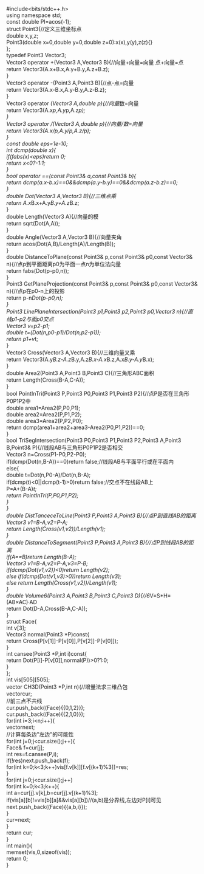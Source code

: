 #include<bits/stdc++.h>  
using namespace std;  
const double PI=acos(-1);  
struct Point3{//定义三维坐标点   
	double x,y,z;  
	Point3(double x=0,double y=0,double z=0):x(x),y(y),z(z){}  
};  
typedef Point3 Vector3;   
Vector3 operator +(Vector3 A,Vector3 B){//向量+向量=向量 点+向量=点   
	return Vector3(A.x+B.x,A.y+B.y,A.z+B.z);  
}  
Vector3 operator -(Point3 A,Point3 B){//点-点=向量   
	return Vector3(A.x-B.x,A.y-B.y,A.z-B.z);  
}  
Vector3 operator *(Vector3 A,double p){//向量*数=向量   
	return Vector3(A.x*p,A.y*p,A.z*p);  
}  
Vector3 operator /(Vector3 A,double p){//向量/数=向量   
	return Vector3(A.x/p,A.y/p,A.z/p);  
}  
const double eps=1e-10;  
int dcmp(double x){  
	if(fabs(x)<eps)return 0;  
	return x<0?-1:1;	  
}  
bool operator ==(const Point3& a,const Point3& b){  
	return dcmp(a.x-b.x)==0&&dcmp(a.y-b.y)==0&&dcmp(a.z-b.z)==0;  
}  
double Dot(Vector3 A,Vector3 B){//三维点乘   
	return A.x*B.x+A.y*B.y+A.z*B.z;  
}  
double Length(Vector3 A){//向量的模   
	return sqrt(Dot(A,A));  
}  
double Angle(Vector3 A,Vector3 B){//向量夹角   
	return acos(Dot(A,B)/Length(A)/Length(B));  
}  
double DistanceToPlane(const Point3& p,const Point3& p0,const Vector3& n){//点p到平面距离p0为平面一点n为单位法向量   
	return fabs(Dot(p-p0,n));  
}  
Point3 GetPlaneProjection(const Point3& p,const Point3& p0,const Vector3& n){//点p在p0-n上的投影   
	return p-n*Dot(p-p0,n);  
}  
Point3 LinePlaneIntersection(Point3 p1,Point3 p2,Point3 p0,Vector3 n){//直线p1-p2与面p0交点   
	Vector3 v=p2-p1;  
	double t=(Dot(n,p0-p1)/Dot(n,p2-p1));  
	return p1+v*t;  
}  
Vector3 Cross(Vector3 A,Vector3 B){//三维向量叉乘   
	return Vector3(A.y*B.z-A.z*B.y,A.z*B.x-A.x*B.z,A.x*B.y-A.y*B.x);  
}  
double Area2(Point3 A,Point3 B,Point3 C){//三角形ABC面积   
	return Length(Cross(B-A,C-A));  
}  
bool PointInTri(Point3 P,Point3 P0,Point3 P1,Point3 P2){//点P是否在三角形P0P1P2中   
	double area1=Area2(P,P0,P1);  
	double area2=Area2(P,P1,P2);  
	double area3=Area2(P,P2,P0);  
	return dcmp(area1+area2+area3-Area2(P0,P1,P2))==0;  
}  
bool TriSegIntersection(Point3 P0,Point3 P1,Point3 P2,Point3 A,Point3 B,Point3& P){//线段AB与三角形P0P1P2是否相交   
	Vector3 n=Cross(P1-P0,P2-P0);  
	if(dcmp(Dot(n,B-A))==0)return false;//线段AB与平面平行或在平面内  
	else{  
		double t=Dot(n,P0-A)/Dot(n,B-A);  
		if(dcmp(t)<0||dcmp(t-1)>0)return false;//交点不在线段AB上   
		P=A+(B-A)*t;  
		return PointInTri(P,P0,P1,P2);  
	}  
}  
double DistTanceceToLine(Point3 P,Point3 A,Point3 B){//点P到直线AB的距离   
	Vector3 v1=B-A,v2=P-A;  
	return Length(Cross(v1,v2))/Length(v1);  
}  
double DistanceToSegment(Point3 P,Point3 A,Point3 B){//点P到线段AB的距离   
	if(A==B)return Length(B-A);  
	Vector3 v1=B-A,v2=P-A,v3=P-B;  
	if(dcmp(Dot(v1,v2))<0)return Length(v2);  
	else if(dcmp(Dot(v1,v3)>0))return Length(v3);  
	else return Length(Cross(v1,v2))/Length(v1);  
}  
double Volume6(Point3 A,Point3 B,Point3 C,Point3 D){//6*V=S*H=(AB×AC)·AD   
	return Dot(D-A,Cross(B-A,C-A));  
}  
struct Face{  
	int v[3];  
	Vector3 normal(Point3 *P)const{  
		return Cross(P[v[1]]-P[v[0]],P[v[2]]-P[v[0]]);  
	}  
	int cansee(Point3 *P,int i)const{  
		return Dot(P[i]-P[v[0]],normal(P))>0?1:0;  
	}  
};  
int vis[505][505];  
vector<Face> CH3D(Point3 *P,int n){//增量法求三维凸包   
	vector<Face>cur;  
	//前三点不共线   
	cur.push_back((Face){{0,1,2}});  
	cur.push_back((Face){{2,1,0}});  
	for(int i=3;i<n;i++){  
		vector<Face>next;  
		//计算每条边"左边"的可能性   
		for(int j=0;j<cur.size();j++){  
			Face& f=cur[j];  
			int res=f.cansee(P,i);  
			if(!res)next.push_back(f);  
			for(int k=0;k<3;k++)vis[f.v[k]][f.v[(k+1)%3]]=res;  
		}  
		for(int j=0;j<cur.size();j++)  
			for(int k=0;k<3;k++){  
				int a=cur[j].v[k],b=cur[j].v[(k+1)%3];  
				if(vis[a][b]!=vis[b][a]&&vis[a][b])//(a,b)是分界线,左边对P[i]可见  
					next.push_back((Face){{a,b,i}});   
			}  
		cur=next;  
	}  
	return cur;  
}  
int main(){  
	memset(vis,0,sizeof(vis));  
	return 0;  
}   

